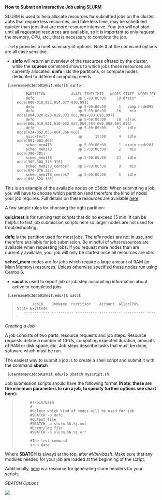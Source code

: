 **How to Submit an Interactive Job using [SLURM](https://support.ceci-hpc.be/doc/_contents/QuickStart/SubmittingJobs/SlurmTutorial.html)**

SLURM is used to help allocate resources for submitted jobs on the cluster. Jobs that require less resources, and take less time, may be scheduled quicker than jobs that are more resource intensive. Your job will not start until all requested resources are available, so it is important to only request the memory, CPU, etc., that is necessary to complete the job. 

`--help` provides a brief summary of options. Note that the command options are all case sensitive.

* **sinfo** will return an overview of the resources offered by the cluster, while the **squeue** command shows to which jobs those resources are currently allocated. **sinfo** lists the partitions, or compute nodes, dedicated to different computing needs

` [username@c3ddb01@mit.edu/]$ sinfo`

>         PARTITION            AVAIL TIMELIMIT   NODES STATE  NODELIST
>         defq                    up 5-00:00:00     18 drain* node[008-018,022,054,077-080,091]
>         defq                    up 5-00:00:00      1   comp node095
>         defq                    up 5-00:00:00     16    mix node[004,020,023-029,033,065,081-083,093,097]
>         defq                    up 5-00:00:00     18  alloc node[006,019,021,030-032,055,069,084-090,092,094,096]
>         defq                    up 5-00:00:00     32   idle node[034-053,056-064,066-068]
>         quicktest*              up      15:00      4   idle node[001-003,005]
>         sched_mem4TB            up 5-00:00:00      1  drain node201
>         sched_mem1TB            up 5-00:00:00      2    mix node[300-301]
>         sched_mem1TB            up 5-00:00:00     24   idle node[302-308,310-326]
>         sched_mem1TB_centos7    up 5-00:00:00      8    mix node[070-076,327]
>         sched_mem1TB_centos7    up 5-00:00:00      5   idle node[098,328-331]

This is an example of the available nodes on c3ddb. When submitting a job, you will have to choose which partition (and therefore the kind of node) your job requires. Full details on these resources are available [here](http://www.mghpcc.org/resources/computer-systems-at-the-mghpcc/c3ddb/resources/). 

A few simple rules for choosing the right partition:

**quicktest** is for running test scripts that do no exceed 15 min. It can be helpful to test job submission scripts here so larger nodes are not used for troubleshooting. 

**defq** is the partition used for most jobs. The _idle_ nodes are not in use, and therefore available for job submission. Be mindful of what resources are available when requesting jobs. If you request more nodes than are currently available, your job will only be started once all resources are idle. 

**sched_mem** nodes are for jobs which require a large amount of RAM (or Main Memory) resources. Unless otherwise specified these nodes run using Centos 6. 

* **sacct** is used to report job or job step accounting information about active or completed jobs

` [username@c3ddb01@mit.edu/]$ sacct`

>            JobID    JobName  Partition    Account  AllocCPUS      State ExitCode
>        ------------ ---------- ---------- ---------- ---------- ---------- --------

_Creating a Job_

A job consists of two parts: resource requests and job steps. Resource requests define a number of CPUs, computing expected duration, amounts of RAM or disk space, etc. Job steps describe tasks that must be done, software which must be run.

The easiest way to submit a job is to create a shell script and submit it with the command **sbatch**

` [username@c3ddb01@mit.edu/]$ sbatch myscript.sh`

Job submission scripts should have the following format **(Note: these are the minimum parameters to run a job, to specify further options see chart here)**:

>           #!/bin/bash
>           #
>           #Select which kind of nodes will be used for job 
>           #SBATCH -p defq
>           #Output file
>           #SBATCH -o slurm.%N.%j.out
>           #Error/log file
>           #SBATCH -e slurm.%N.%j.err
>
>           #The test command
>           srun date



Where **SBATCH** is always at the top, after *#!/bin/bash*. Make sure that any modules needed for your job are loaded at the beginning of the script. 

Additionally, [here](http://www.ceci-hpc.be/scriptgen.html) is a resource for generating slurm headers for your scripts.

_SBATCH Options_

![](https://github.com/abiwaters/test/blob/master/sbatch_command.png)

 
